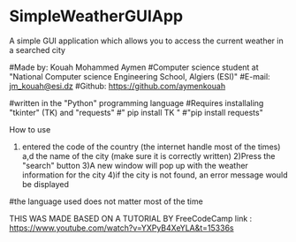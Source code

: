 # SimpleWeatherGUIApp
A simple GUI application which allows you to access the current weather in a searched city 

#Made by: Kouah Mohammed Aymen
#Computer science student at "National Computer science Engineering School, Algiers (ESI)"
#E-mail: jm_kouah@esi.dz
#Github: https://github.com/aymenkouah

#written in the "Python" programming language
#Requires installaling "tkinter" (TK) and "requests"
#" pip install TK "
#"pip install requests"


How to use
 1) entered the code of the country (the internet handle most of the times) a,d the name of the city (make sure it is correctly written)
 2)Press the "search" button
 3)A new window will pop up with the weather information for the city
 4)if the city is not found, an error message would be displayed
 
 #the language used does not matter most of the time
  
  
 THIS WAS MADE BASED ON A TUTORIAL BY FreeCodeCamp
 link : https://www.youtube.com/watch?v=YXPyB4XeYLA&t=15336s
